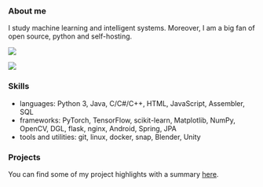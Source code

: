 ### About me

I study machine learning and intelligent systems. Moreover, I am a big fan of open source, python and self-hosting.

![](https://github-readme-stats-git-masterrstaa-rickstaa.vercel.app/api?username=infinityofspace&theme=dark)

![](https://github-readme-stats.vercel.app/api/top-langs/?username=infinityofspace&theme=dark)

### Skills

- languages: Python 3, Java, C/C#/C++, HTML, JavaScript, Assembler, SQL
- frameworks: PyTorch, TensorFlow, scikit-learn, Matplotlib, NumPy, OpenCV, DGL, flask, nginx, Android, Spring, JPA
- tools and utilities: git, linux, docker, snap, Blender, Unity

### Projects

You can find some of my project highlights with a summary [here](project_highlights.md).
